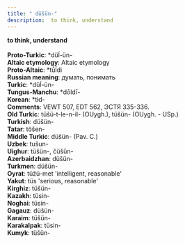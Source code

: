 ```yaml
---
title: " düšün-"
description:  to think, understand
---
```

<strong> to think, understand</strong><br><br>
<strong>Proto-Turkic</strong>:  *düĺ-ün-<br>
<strong>Altaic etymology</strong>:  Altaic etymology<br>
<strong> Proto-Altaic</strong>:  *tū̀ĺdi<br>
<strong>Russian meaning</strong>:  думать, понимать<br>
<strong>Turkic</strong>:  *düĺ-ün-<br>
<strong>Tungus-Manchu</strong>:  *dōldī-<br>
<strong>Korean</strong>:  *tɨ̀d-<br>
<strong>Comments</strong>:  VEWT 507, EDT 562, ЭСТЯ 335-336.<br>
<strong>Old Turkic</strong>:  tüšü-t-le-n-il- (OUygh.), tüšün- (OUygh. - USp.)<br>
<strong>Turkish</strong>:  düšün-<br>
<strong>Tatar</strong>:  töšen-<br>
<strong>Middle Turkic</strong>:  düšün- (Pav. C.)<br>
<strong>Uzbek</strong>:  tušun-<br>
<strong>Uighur</strong>:  tüšün-, čüšün-<br>
<strong>Azerbaidzhan</strong>:  düšün-<br>
<strong>Turkmen</strong>:  düšün-<br>
<strong>Oyrat</strong>:  tüžü-met 'intelligent, reasonable'<br>
<strong>Yakut</strong>:  tüs 'serious, reasonable'<br>
<strong>Kirghiz</strong>:  tüšün-<br>
<strong>Kazakh</strong>:  tüsin-<br>
<strong>Noghai</strong>:  tüsin-<br>
<strong>Gagauz</strong>:  düšün-<br>
<strong>Karaim</strong>:  tüšün-<br>
<strong>Karakalpak</strong>:  tüsin-<br>
<strong>Kumyk</strong>:  tüšün-<br>


